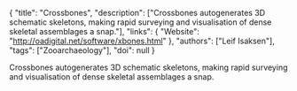 {
  "title": "Crossbones",
  "description": ["Crossbones autogenerates 3D schematic skeletons, making rapid surveying and visualisation of dense skeletal assemblages a snap."],
  "links": {
    "Website": "http://oadigital.net/software/xbones.html"
  },
  "authors": ["Leif Isaksen"],
  "tags": ["Zooarchaeology"],
  "doi": null
}

<!-- Generated by csv2md.R – do not edit by hand -->

Crossbones autogenerates 3D schematic skeletons, making rapid surveying and visualisation of dense skeletal assemblages a snap.